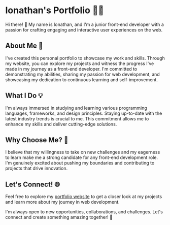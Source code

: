 # Ionathan's Portfolio 👨‍💻

Hi there! 👋 My name is Ionathan, and I'm a junior front-end developer with a passion for crafting engaging and interactive user experiences on the web.

## About Me 🚀

I've created this personal portfolio to showcase my work and skills. Through my website, you can explore my projects and witness the progress I've made in my journey as a front-end developer. I'm committed to demonstrating my abilities, sharing my passion for web development, and showcasing my dedication to continuous learning and self-improvement.

## What I Do 💡

I'm always immersed in studying and learning various programming languages, frameworks, and design principles. Staying up-to-date with the latest industry trends is crucial to me. This commitment allows me to enhance my skills and deliver cutting-edge solutions.

## Why Choose Me? 🌟

I believe that my willingness to take on new challenges and my eagerness to learn make me a strong candidate for any front-end development role. I'm genuinely excited about pushing my boundaries and contributing to projects that drive innovation.

## Let's Connect! 🌐

Feel free to explore my [portfolio website]([#https://ionathansideras.github.io/new-portfolio/) to get a closer look at my projects and learn more about my journey in web development.

I'm always open to new opportunities, collaborations, and challenges. Let's connect and create something amazing together! 🚀

